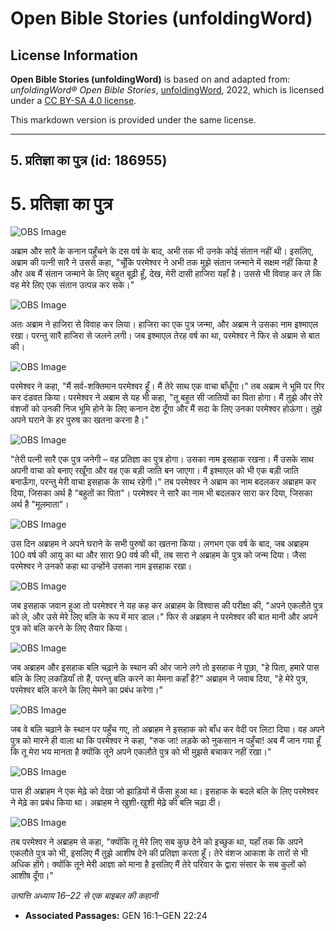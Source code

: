 # Open Bible Stories (unfoldingWord)

## License Information

**Open Bible Stories (unfoldingWord)** is based on and adapted from: _unfoldingWord® Open Bible Stories_, [unfoldingWord](https://unfoldingword.org/utw), 2022, which is licensed under a [CC BY-SA 4.0 license](https://creativecommons.org/licenses/by-sa/4.0/legalcode.en).

This markdown version is provided under the same license.



--------------------------------

## 5. प्रतिज्ञा का पुत्र (id: 186955)

5\. प्रतिज्ञा का पुत्र
======================

![OBS Image](https://cdn.aquifer.bible/aquifer-content/resources/UWOBS/jpg/360px/obs-en-05-01.jpg)

अब्राम और सारै के कनान पहुँचने के दस वर्ष के बाद, अभी तक भी उनके कोई संतान नहीं थी। इसलिए, अब्राम की पत्नी सारै ने उससे कहा, "चूँकि परमेश्वर ने अभी तक मुझे संतान जन्माने में सक्षम नहीं किया है और अब मैं संतान जन्माने के लिए बहुत बूढ़ी हूँ, देख, मेरी दासी हाजिरा यहाँ है। उससे भी विवाह कर ले कि वह मेरे लिए एक संतान उत्पन्न कर सके।"

![OBS Image](https://cdn.aquifer.bible/aquifer-content/resources/UWOBS/jpg/360px/obs-en-05-02.jpg)

अतः अब्राम ने हाजिरा से विवाह कर लिया। हाजिरा का एक पुत्र जन्मा, और अब्राम ने उसका नाम इश्माएल रखा। परन्तु सारै हाजिरा से जलने लगी। जब इश्माएल तेरह वर्ष का था, परमेश्वर ने फिर से अब्राम से बात की।

![OBS Image](https://cdn.aquifer.bible/aquifer-content/resources/UWOBS/jpg/360px/obs-en-05-03.jpg)

परमेश्वर ने कहा, "मैं सर्व\-शक्तिमान परमेश्वर हूँ। मैं तेरे साथ एक वाचा बाँधूँगा।" तब अब्राम ने भूमि पर गिर कर दंडवत किया। परमेश्वर ने अब्राम से यह भी कहा, "तू बहुत सी जातियों का पिता होगा। मैं तुझे और तेरे वंशजों को उनकी निज भूमि होने के लिए कनान देश दूँगा और मैं सदा के लिए उनका परमेश्वर होऊंगा। तुझे अपने घराने के हर पुरुष का खतना करना है।"

![OBS Image](https://cdn.aquifer.bible/aquifer-content/resources/UWOBS/jpg/360px/obs-en-05-04.jpg)

"तेरी पत्नी सारै एक पुत्र जनेगी – वह प्रतिज्ञा का पुत्र होगा। उसका नाम इसहाक रखना। मैं उसके साथ अपनी वाचा को बनाए रखूँगा और वह एक बड़ी जाति बन जाएगा। मैं इश्माएल को भी एक बड़ी जाति बनाऊँगा, परन्तु मेरी वाचा इसहाक के साथ रहेगी।" तब परमेश्वर ने अब्राम का नाम बदलकर अब्राहम कर दिया, जिसका अर्थ है "बहुतों का पिता"। परमेश्वर ने सारै का नाम भी बदलकर सारा कर दिया, जिसका अर्थ है "मूलमाता"।

![OBS Image](https://cdn.aquifer.bible/aquifer-content/resources/UWOBS/jpg/360px/obs-en-05-05.jpg)

उस दिन अब्राहम ने अपने घराने के सभी पुरुषों का खतना किया। लगभग एक वर्ष के बाद, जब अब्राहम 100 वर्ष की आयु का था और सारा 90 वर्ष की थी, तब सारा ने अब्राहम के पुत्र को जन्म दिया। जैसा परमेश्वर ने उनको कहा था उन्होंने उसका नाम इसहाक रखा।

![OBS Image](https://cdn.aquifer.bible/aquifer-content/resources/UWOBS/jpg/360px/obs-en-05-06.jpg)

जब इसहाक जवान हुआ तो परमेश्वर ने यह कह कर अब्राहम के विश्वास की परीक्षा की, "अपने एकलौते पुत्र को ले, और उसे मेरे लिए बलि के रूप में मार डाल।" फिर से अब्राहम ने परमेश्वर की बात मानी और अपने पुत्र को बलि करने के लिए तैयार किया।

![OBS Image](https://cdn.aquifer.bible/aquifer-content/resources/UWOBS/jpg/360px/obs-en-05-07.jpg)

जब अब्राहम और इसहाक बलि चढ़ाने के स्थान की ओर जाने लगे तो इसहाक ने पूछा, "हे पिता, हमारे पास बलि के लिए लकड़ियाँ तो हैं, परन्तु बलि करने का मेमना कहाँ है?" अब्राहम ने जवाब दिया, "हे मेरे पुत्र, परमेश्वर बलि करने के लिए मेमने का प्रबंध करेगा।"

![OBS Image](https://cdn.aquifer.bible/aquifer-content/resources/UWOBS/jpg/360px/obs-en-05-08.jpg)

जब वे बलि चढ़ाने के स्थान पर पहुँच गए, तो अब्राहम ने इसहाक को बाँध कर वेदी पर लिटा दिया। वह अपने पुत्र को मारने ही वाला था कि परमेश्वर ने कहा, "रुक जा! लड़के को नुकसान न पहुँचा! अब मैं जान गया हूँ कि तू मेरा भय मानता है क्योंकि तूने अपने एकलौते पुत्र को भी मुझसे बचाकर नहीं रखा।"

![OBS Image](https://cdn.aquifer.bible/aquifer-content/resources/UWOBS/jpg/360px/obs-en-05-09.jpg)

पास ही अब्राहम ने एक मेढ़े को देखा जो झाड़ियों में फँसा हुआ था। इसहाक के बदले बलि के लिए परमेश्वर ने मेढ़े का प्रबंध किया था। अब्राहम ने खुशी\-खुशी मेढ़े की बलि चढ़ा दी।

![OBS Image](https://cdn.aquifer.bible/aquifer-content/resources/UWOBS/jpg/360px/obs-en-05-10.jpg)

तब परमेश्वर ने अब्राहम से कहा, "क्योंकि तू मेरे लिए सब कुछ देने को इच्छुक था, यहाँ तक कि अपने एकलौते पुत्र को भी, इसलिए मैं तुझे आशीष देने की प्रतिज्ञा करता हूँ। तेरे वंशज आकाश के तारों से भी अधिक होंगे। क्योंकि तूने मेरी आज्ञा को माना है इसलिए मैं तेरे परिवार के द्वारा संसार के सब कुलों को आशीष दूँगा।"

*उत्पत्ति अध्याय 16–22 से एक बाइबल की कहानी*

* **Associated Passages:** GEN 16:1–GEN 22:24

